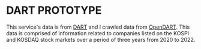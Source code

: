 # DART PROTOTYPE

This service's data is from [DART](https://dart.fss.or.kr) and I crawled data from [OpenDART](https://opendart.fss.or.kr). This data is comprised of information related to companies listed on the KOSPI and KOSDAQ stock markets over a period of three years from 2020 to 2022. 